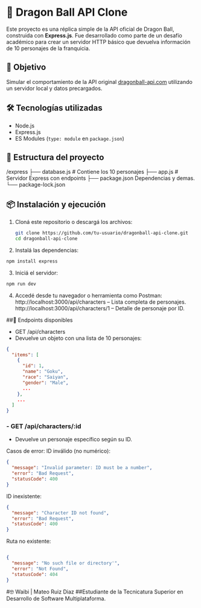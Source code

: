 # 🐉 Dragon Ball API Clone

Este proyecto es una réplica simple de la API oficial de Dragon Ball, construida con **Express.js**. Fue desarrollado como parte de un desafío académico para crear un servidor HTTP básico que devuelva información de 10 personajes de la franquicia.

## 🚀 Objetivo

Simular el comportamiento de la API original [dragonball-api.com](https://dragonball-api.com/api/characters) utilizando un servidor local y datos precargados.

## 🛠️ Tecnologías utilizadas

- Node.js
- Express.js
- ES Modules (`type: module` en `package.json`)

## 📁 Estructura del proyecto
/express
├── database.js # Contiene los 10 personajes
├── app.js # Servidor Express con endpoints
├── package.json Dependencias y demas.
└── package-lock.json

## 📦 Instalación y ejecución

1. Cloná este repositorio o descargá los archivos:
   ```bash
   git clone https://github.com/tu-usuario/dragonball-api-clone.git
   cd dragonball-api-clone
   ```
2. Instalá las dependencias:

```bash
npm install express
```
3. Iniciá el servidor:

```bash
npm run dev
```
4. Accedé desde tu navegador o herramienta como Postman:
http://localhost:3000/api/characters – Lista completa de personajes.
http://localhost:3000/api/characters/1 – Detalle de personaje por ID.

##🔄 Endpoints disponibles
- GET /api/characters
- Devuelve un objeto con una lista de 10 personajes:
```json
{
  "items": [
    {
      "id": 1,
      "name": "Goku",
      "race": "Saiyan",
      "gender": "Male",
      ...
    },
    ...
  ]
}
```
### - GET /api/characters/:id
- Devuelve un personaje específico según su ID.

Casos de error:
ID inválido (no numérico):
```json
{
  "message": "Invalid parameter: ID must be a number",
  "error": "Bad Request",
  "statusCode": 400
}
```
ID inexistente:
```json
{
  "message": "Character ID not found",
  "error": "Bad Request",
  "statusCode": 400
}
```
Ruta no existente:
```json

{
  "message": "No such file or directory'",
  "error": "Not Found",
  "statusCode": 404
}
```
#🤓 Waibi | Mateo Ruiz Diaz
##Estudiante de la Tecnicatura Superior en Desarrollo de Software Multiplataforma.

